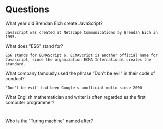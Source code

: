 # Questions

What year did Brendan Eich create JavaScript?

```
JavaScript was created at Netscape Communications by Brendan Eich in 1995.

```

What does "ES6" stand for?

```
ES6 stands for ECMAScript 6; ECMAScript is another official name for Javascript, since the organization ECMA International creates the standard.

```

What company famously used the phrase "Don't be evil" in their code of conduct?

```
'Don't be evil' had been Google's unofficial motto since 2000

```

What English mathematician and writer is often regarded as the first computer programmer?

```


```

Who is the "Turing machine" named after?

```

```
